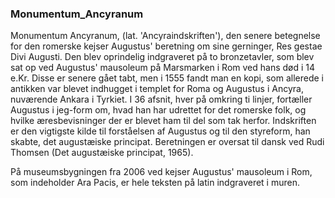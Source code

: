 ### Monumentum_Ancyranum


Monumentum Ancyranum, (lat. 'Ancyraindskriften'), den senere betegnelse for den romerske kejser Augustus' beretning om sine gerninger, Res gestae Divi Augusti. Den blev oprindelig indgraveret på to bronzetavler, som blev sat op ved Augustus' mausoleum på Marsmarken i Rom ved hans død i 14 e.Kr. Disse er senere gået tabt, men i 1555 fandt man en kopi, som allerede i antikken var blevet indhugget i templet for Roma og Augustus i Ancyra, nuværende Ankara i Tyrkiet. I 36 afsnit, hver på omkring ti linjer, fortæller Augustus i jeg-form om, hvad han har udrettet for det romerske folk, og hvilke æresbevisninger der er blevet ham til del som tak herfor. Indskriften er den vigtigste kilde til forståelsen af Augustus og til den styreform, han skabte, det augustæiske principat. Beretningen er oversat til dansk ved Rudi Thomsen (Det augustæiske principat, 1965).

På museumsbygningen fra 2006 ved kejser Augustus' mausoleum i Rom, som indeholder Ara Pacis, er hele teksten på latin indgraveret i muren.